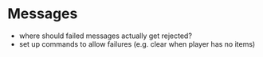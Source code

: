 # Messages

- where should failed messages actually get rejected?
- set up commands to allow failures (e.g. clear when player has no items)
